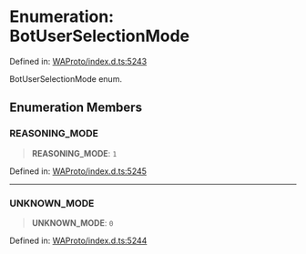 # Enumeration: BotUserSelectionMode

Defined in: [WAProto/index.d.ts:5243](https://github.com/Fokusdotid/bail/blob/8a30cf93a8ac726f06d1ad6578695812a8253e53/WAProto/index.d.ts#L5243)

BotUserSelectionMode enum.

## Enumeration Members

### REASONING\_MODE

> **REASONING\_MODE**: `1`

Defined in: [WAProto/index.d.ts:5245](https://github.com/Fokusdotid/bail/blob/8a30cf93a8ac726f06d1ad6578695812a8253e53/WAProto/index.d.ts#L5245)

***

### UNKNOWN\_MODE

> **UNKNOWN\_MODE**: `0`

Defined in: [WAProto/index.d.ts:5244](https://github.com/Fokusdotid/bail/blob/8a30cf93a8ac726f06d1ad6578695812a8253e53/WAProto/index.d.ts#L5244)
